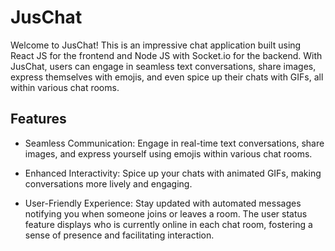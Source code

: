# JusChat
Welcome to JusChat! This is an impressive chat application built using React JS for the frontend and Node JS with Socket.io for the backend. With JusChat, users can engage in seamless text conversations, share images, express themselves with emojis, and even spice up their chats with GIFs, all within various chat rooms.

## Features  
- Seamless Communication: Engage in real-time text conversations, share images, and express yourself using emojis within various chat rooms.

- Enhanced Interactivity: Spice up your chats with animated GIFs, making conversations more lively and engaging.

- User-Friendly Experience: Stay updated with automated messages notifying you when someone joins or leaves a room. The user status feature displays who is currently online in each chat room, fostering a sense of presence and facilitating interaction.
